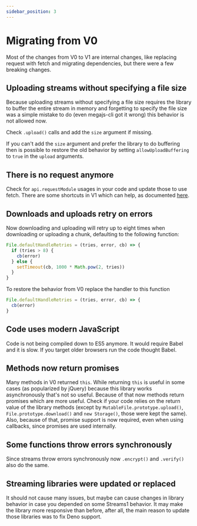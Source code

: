 ```yaml
---
sidebar_position: 3
---
```


# Migrating from V0

Most of the changes from V0 to V1 are internal changes, like replacing request with fetch and migrating dependencies, but there were a few breaking changes.

## Uploading streams without specifying a file size

Because uploading streams without specifying a file size requires the library to buffer the entire stream in memory and forgetting to specify the file size was a simple mistake to do (even megajs-cli got it wrong) this behavior is not allowed now.

Check `.upload()` calls and add the `size` argument if missing.

If you can't add the `size` argument and prefer the library to do buffering then is possible to restore the old behavior by setting `allowUploadBuffering` to `true` in the `upload` arguments.

## There is no request anymore

Check for `api.requestModule` usages in your code and update those to use fetch. There are some shortcuts in V1 which can help, as documented [here](tutorial/network-settings.md).

## Downloads and uploads retry on errors

Now downloading and uploading will retry up to eight times when downloading or uploading a chunk, defaulting to the following function:

```js
File.defaultHandleRetries = (tries, error, cb) => {
  if (tries > 8) {
    cb(error)
  } else {
    setTimeout(cb, 1000 * Math.pow(2, tries))
  }
}
```

To restore the behavior from V0 replace the handler to this function

```js
File.defaultHandleRetries = (tries, error, cb) => {
  cb(error)
}
```

## Code uses modern JavaScript

Code is not being compiled down to ES5 anymore. It would require Babel and it is slow. If you target older browsers run the code thought Babel.

## Methods now return promises

Many methods in V0 returned `this`. While returning `this` is useful in some cases (as popularized by jQuery) because this library works asynchronously that's not so useful. Because of that now methods return promises which are more useful. Check if your code relies on the return value of the library methods (except by `MutableFile.prototype.upload()`, `File.prototype.download()` and `new Storage()`, those were kept the same). Also, because of that, promise support is now required, even when using callbacks, since promises are used internally.

## Some functions throw errors synchronously

Since streams throw errors synchronously now `.encrypt()` and `.verify()` also do the same.

## Streaming libraries were updated or replaced

It should not cause many issues, but maybe can cause changes in library behavior in case you depended on some Streams1 behavior. It may make the library more responsive than before, after all, the main reason to update those libraries was to fix Deno support.
